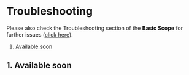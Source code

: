 # Troubleshooting

Please also check the Troubleshooting section of the **Basic Scope** for further issues ([click here](../../2-basic/10-troubleshooting/README.MD)).

1. [Available soon](#1-Available-soon)

## 1. Available soon
